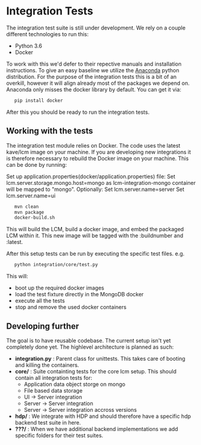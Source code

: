 # Integration Tests

The integration test suite is still under development. We rely on a couple different technologies to run this: 

 - Python 3.6 
 - Docker 

To work with this we'd defer to their repective manuals and installation instructions. To give an easy baseline we utilize the [Anaconda](https://www.continuum.io/downloads) python distribution. For the purpose of the integration tests this is a bit of an overkill, however it will align already most of the packages we depend on. Anaconda only misses the docker library by default. You can get it via: 

```bash
   pip install docker
``` 

After this you should be ready to run the integration tests.

## Working with the tests
The integration test module relies on Docker. The code uses the latest kave/lcm image on your machine. If you are developing new integrations it is therefore necessary to rebuild the Docker image on your machine. This can be done by running:

Set up application.properties(docker/application.properties) file:
Set lcm.server.storage.mongo.host=mongo as lcm-integration-mongo container will be mapped to "mongo".
Optionally: Set lcm.server.name=server Set lcm.server.name=ui

```bash
   mvn clean 
   mvn package 
   docker-build.sh
``` 

This will build the LCM, build a docker image, and embed the packaged LCM within it. This new image will be tagged with the :buildnumber and :latest. 

After this setup tests can be run by executing the specific test files. e.g. 

```bash
   python integration/core/test.py 
```

This will: 
 - boot up the required docker images
 - load the test fixture directly in the MongoDB docker 
 - execute all the tests
 - stop and remove the used docker containers

## Developing further 
The goal is to have reusable codebase. The current setup isn't yet completely done yet. The highlevel architecture is planned as such: 

 - **integration.py** : Parent class for unittests. This takes care of booting and killing the containers.
 - **core/** : Suite containting tests for the core lcm setup. This should contain all integration tests for:
   - Application data object storge on mongo 
   - File based data storage 
   - UI -> Server integration 
   - Server -> Server integration
   - Server -> Server integration accross versions 
 - **hdp/** : We integrate with HDP and should therefore have a specific hdp backend test suite in here. 
 - **???/** : When we have additional backend implementations we add specific folders for their test suites. 

